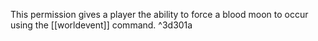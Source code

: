 This permission gives a player the ability to force a blood moon to occur using the [[worldevent]] command. ^3d301a